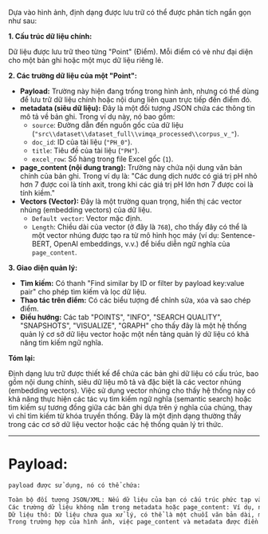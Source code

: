Dựa vào hình ảnh, định dạng được lưu trữ có thể được phân tích ngắn gọn như sau:

**1. Cấu trúc dữ liệu chính:**

Dữ liệu được lưu trữ theo từng "Point" (Điểm). Mỗi điểm có vẻ như đại diện cho một bản ghi hoặc một mục dữ liệu riêng lẻ.

**2. Các trường dữ liệu của một "Point":**

* **Payload:** Trường này hiện đang trống trong hình ảnh, nhưng có thể dùng để lưu trữ dữ liệu chính hoặc nội dung liên quan trực tiếp đến điểm đó.
* **metadata (siêu dữ liệu):** Đây là một đối tượng JSON chứa các thông tin mô tả về bản ghi. Trong ví dụ này, nó bao gồm:
    * `source`: Đường dẫn đến nguồn gốc của dữ liệu (`"src\\dataset\\dataset_full\\vimqa_processed\\corpus_v_"`).
    * `doc_id`: ID của tài liệu (`"PH_0"`).
    * `title`: Tiêu đề của tài liệu (`"PH"`).
    * `excel_row`: Số hàng trong file Excel gốc (`1`).
* **page_content (nội dung trang):** Trường này chứa nội dung văn bản chính của bản ghi. Trong ví dụ là: "Các dung dịch nước có giá trị pH nhỏ hơn 7 được coi là tính axit, trong khi các giá trị pH lớn hơn 7 được coi là tính kiềm."
* **Vectors (Vector):** Đây là một trường quan trọng, hiển thị các vector nhúng (embedding vectors) của dữ liệu.
    * `Default vector`: Vector mặc định.
    * `Length`: Chiều dài của vector (ở đây là `768`), cho thấy đây có thể là một vector nhúng được tạo ra từ mô hình học máy (ví dụ: Sentence-BERT, OpenAI embeddings, v.v.) để biểu diễn ngữ nghĩa của `page_content`.

**3. Giao diện quản lý:**

* **Tìm kiếm:** Có thanh "Find similar by ID or filter by payload key:value pair" cho phép tìm kiếm và lọc dữ liệu.
* **Thao tác trên điểm:** Có các biểu tượng để chỉnh sửa, xóa và sao chép điểm.
* **Điều hướng:** Các tab "POINTS", "INFO", "SEARCH QUALITY", "SNAPSHOTS", "VISUALIZE", "GRAPH" cho thấy đây là một hệ thống quản lý cơ sở dữ liệu vector hoặc một nền tảng quản lý dữ liệu có khả năng tìm kiếm ngữ nghĩa.

**Tóm lại:**

Định dạng lưu trữ được thiết kế để chứa các bản ghi dữ liệu có cấu trúc, bao gồm nội dung chính, siêu dữ liệu mô tả và đặc biệt là các vector nhúng (embedding vectors). Việc sử dụng vector nhúng cho thấy hệ thống này có khả năng thực hiện các tác vụ tìm kiếm ngữ nghĩa (semantic search) hoặc tìm kiếm sự tương đồng giữa các bản ghi dựa trên ý nghĩa của chúng, thay vì chỉ tìm kiếm từ khóa truyền thống. Đây là một định dạng thường thấy trong các cơ sở dữ liệu vector hoặc các hệ thống quản lý tri thức.


---

# Payload: 

```bash
payload được sử dụng, nó có thể chứa:

Toàn bộ đối tượng JSON/XML: Nếu dữ liệu của bạn có cấu trúc phức tạp và bạn muốn lưu trữ nó nguyên vẹn.
Các trường dữ liệu không nằm trong metadata hoặc page_content: Ví dụ, nếu bạn có nhiều thuộc tính khác nhau không thuộc loại siêu dữ liệu mà là dữ liệu gốc của bản ghi.
Dữ liệu thô: Dữ liệu chưa qua xử lý, có thể là một chuỗi văn bản dài, một đoạn code, hoặc bất kỳ dữ liệu nào khác mà bạn muốn gắn liền với điểm đó.
Trong trường hợp của hình ảnh, việc page_content và metadata được điền đầy đủ cho thấy dữ liệu đã được tổ chức và lưu trữ một cách có chủ đích, và trường payload có thể không cần thiết hoặc được dành cho các trường hợp sử dụng khác.
```